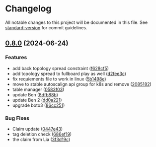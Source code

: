 # Changelog

All notable changes to this project will be documented in this file. See [standard-version](https://github.com/conventional-changelog/standard-version) for commit guidelines.

## [0.8.0](https://github.com/Seven-of-Di/ben/compare/v0.7.0...v0.8.0) (2024-06-24)


### Features

* add back topology spread constraint ([f628cf5](https://github.com/Seven-of-Di/ben/commit/f628cf59c6129cead4a6dbd8c6a89ee71248c91c))
* add topology spread to fullboard play as well ([d2fee3c](https://github.com/Seven-of-Di/ben/commit/d2fee3cff4b2a3d98cb62b834b7fad3bdd9c6ff0))
* fix requiements file to work in linux ([5b1498e](https://github.com/Seven-of-Di/ben/commit/5b1498e68b1ad8783f5c856e22c2966595daddbd))
* move to stable autoscalign api group for k8s and remove ([2085182](https://github.com/Seven-of-Di/ben/commit/2085182f7b8f08756820f5d7762f331326ff42ab))
* table manager ([0583f03](https://github.com/Seven-of-Di/ben/commit/0583f03fcd2ffc3d8f21a846014d4988c2508d6f))
* update Ben ([8dfb88b](https://github.com/Seven-of-Di/ben/commit/8dfb88baa98602cf2c8010721a26e1153455b41f))
* update Ben 2 ([dd0a221](https://github.com/Seven-of-Di/ben/commit/dd0a221405914f1c6c0deac66439087cfdd84aa8))
* upgrade boto3 ([86cc251](https://github.com/Seven-of-Di/ben/commit/86cc25128ac7411aa3785b1af0ea9078522d8d04))


### Bug Fixes

* Claim update ([0447e43](https://github.com/Seven-of-Di/ben/commit/0447e438f13f5c954f216cfc4b9a99016d811d2b))
* tag deletion check ([686ef19](https://github.com/Seven-of-Di/ben/commit/686ef191da5f46ebb4c6f7dead199973985aa5f5))
* the claim from Lia ([3f3d19c](https://github.com/Seven-of-Di/ben/commit/3f3d19cb8de332c280114c56c91510f677eb951e))
